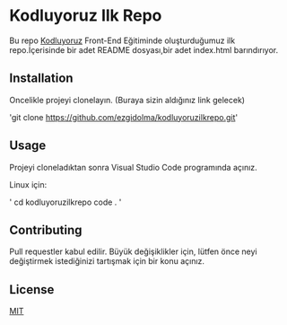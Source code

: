 # Kodluyoruz Ilk Repo
Bu repo [Kodluyoruz](https://www.kodluyoruz.org/) Front-End Eğitiminde oluşturduğumuz ilk repo.İçerisinde bir adet README dosyası,bir adet index.html barındırıyor.

## Installation

Oncelikle projeyi clonelayın. (Buraya sizin aldığınız link gelecek)


'git clone https://github.com/ezgidolma/kodluyoruzilkrepo.git'

## Usage

Projeyi cloneladıktan sonra Visual Studio Code programında açınız.

Linux için:

'
cd kodluyoruzilkrepo
code .
'

## Contributing

Pull requestler kabul edilir. Büyük değişiklikler için, lütfen önce neyi değiştirmek istediğinizi tartışmak için bir konu açınız.

## License

[MIT](https://choosealicense.com/licenses/mit/)



